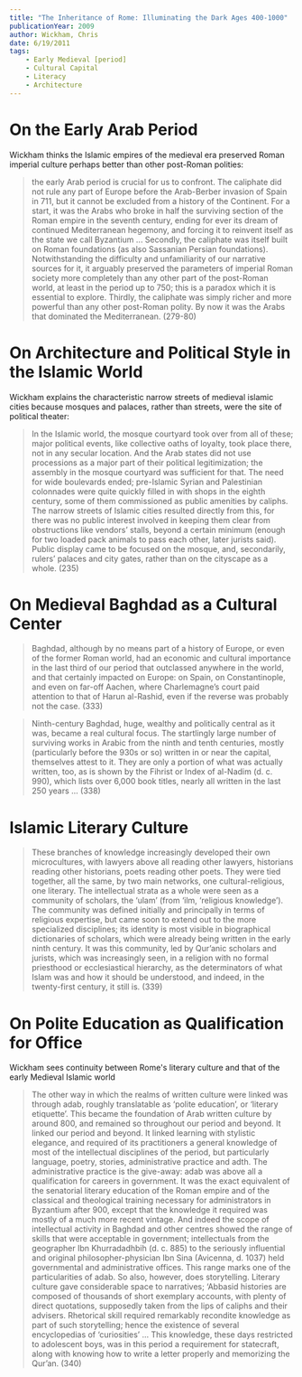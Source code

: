 ```yaml
---
title: "The Inheritance of Rome: Illuminating the Dark Ages 400-1000"
publicationYear: 2009
author: Wickham, Chris
date: 6/19/2011
tags:
    - Early Medieval [period]
    - Cultural Capital
    - Literacy
    - Architecture
---
```


# On the Early Arab Period

Wickham thinks the Islamic empires of the medieval era preserved Roman imperial culture perhaps better than other post-Roman polities:

> the early Arab period is crucial for us to confront. The caliphate did not rule any part of Europe before the Arab-Berber invasion of Spain in 711, but it cannot be excluded from a history of the Continent. For a start, it was the Arabs who broke in half the surviving section of the Roman empire in the seventh century, ending for ever its dream of continued Mediterranean hegemony, and forcing it to reinvent itself as the state we call Byzantium ... Secondly, the caliphate was itself built on Roman foundations (as also Sassanian Persian foundations). Notwithstanding the difficulty and unfamiliarity of our narrative sources for it, it arguably preserved the parameters of imperial Roman society more completely than any other part of the post-Roman world, at least in the period up to 750; this is a paradox which it is essential to explore. Thirdly, the caliphate was simply richer and more powerful than any other post-Roman polity. By now it was the Arabs that dominated the Mediterranean. (279-80)

# On Architecture and Political Style in the Islamic World

Wickham explains the characteristic narrow streets of medieval islamic cities because mosques and palaces, rather than streets, were the site of political theater:

> In the Islamic world, the mosque courtyard took over from all of these; major political events, like collective oaths of loyalty, took place there, not in any secular location. And the Arab states did not use processions as a major part of their political legitimization; the assembly in the mosque courtyard was sufficient for that. The need for wide boulevards ended; pre-Islamic Syrian and Palestinian colonnades were quite quickly filled in with shops in the eighth century, some of them commissioned as public amenities by caliphs. The narrow streets of Islamic cities resulted directly from this, for there was no public interest involved in keeping them clear from obstructions like vendors’ stalls, beyond a certain minimum (enough for two loaded pack animals to pass each other, later jurists said). Public display came to be focused on the mosque, and, secondarily, rulers’ palaces and city gates, rather than on the cityscape as a whole. (235)

# On Medieval Baghdad as a Cultural Center

> Baghdad, although by no means part of a history of Europe, or even of the former Roman world, had an economic and cultural importance in the last third of our period that outclassed anywhere in the world, and that certainly impacted on Europe: on Spain, on Constantinople, and even on far-off Aachen, where Charlemagne’s court paid attention to that of Harun al-Rashid, even if the reverse was probably not the case. (333)

> Ninth-century Baghdad, huge, wealthy and politically central as it was, became a real cultural focus. The startlingly large number of surviving works in Arabic from the ninth and tenth centuries, mostly (particularly before the 930s or so) written in or near the capital, themselves attest to it. They are only a portion of what was actually written, too, as is shown by the Fihrist or Index of al-Nadim (d. c. 990), which lists over 6,000 book titles, nearly all written in the last 250 years ... (338)

# Islamic Literary Culture

> These branches of knowledge increasingly developed their own microcultures, with lawyers above all reading other lawyers, historians reading other historians, poets reading other poets. They were tied together, all the same, by two main networks, one cultural-religious, one literary. The intellectual strata as a whole were seen as a community of scholars, the ‘ulam’ (from ‘ilm, ‘religious knowledge’). The community was defined initially and principally in terms of religious expertise, but came soon to extend out to the more specialized disciplines; its identity is most visible in biographical dictionaries of scholars, which were already being written in the early ninth century. It was this community, led by Qur’anic scholars and jurists, which was increasingly seen, in a religion with no formal priesthood or ecclesiastical hierarchy, as the determinators of what Islam was and how it should be understood, and indeed, in the twenty-first century, it still is. (339)

# On Polite Education as Qualification for Office

Wickham sees continuity between Rome's literary culture and that of the early Medieval Islamic world

> The other way in which the realms of written culture were linked was through adab, roughly translatable as ‘polite education’, or ‘literary etiquette’. This became the foundation of Arab written culture by around 800, and remained so throughout our period and beyond. It linked our period and beyond. It linked learning with stylistic elegance, and required of its practitioners a general knowledge of most of the intellectual disciplines of the period, but particularly language, poetry, stories, administrative practice and adth. The administrative practice is the give-away: adab was above all a qualification for careers in government. It was the exact equivalent of the senatorial literary education of the Roman empire and of the classical and theological training necessary for administrators in Byzantium after 900, except that the knowledge it required was mostly of a much more recent vintage. And indeed the scope of intellectual activity in Baghdad and other centres showed the range of skills that were acceptable in government; intellectuals from the geographer Ibn Khurradadhbih (d. c. 885) to the seriously influential and original philosopher-physician Ibn Sina (Avicenna, d. 1037) held governmental and administrative offices. This range marks one of the particularities of adab. So also, however, does storytelling. Literary culture gave considerable space to narratives; ‘Abbasid histories are composed of thousands of short exemplary accounts, with plenty of direct quotations, supposedly taken from the lips of caliphs and their advisers. Rhetorical skill required remarkably recondite knowledge as part of such storytelling; hence the existence of several encyclopedias of ‘curiosities’ ... This knowledge, these days restricted to adolescent boys, was in this period a requirement for statecraft, along with knowing how to write a letter properly and memorizing the Qur’an. (340)
